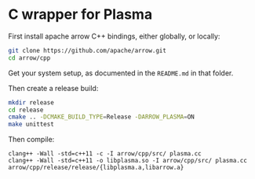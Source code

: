 # C wrapper for Plasma

First install apache arrow C++ bindings, either globally, or locally:


```bash
git clone https://github.com/apache/arrow.git
cd arrow/cpp
```

Get your system setup, as documented in the `README.md` in that folder.

Then create a release build:


```bash
mkdir release
cd release
cmake .. -DCMAKE_BUILD_TYPE=Release -DARROW_PLASMA=ON
make unittest
```

Then compile:

```fish-shell
clang++ -Wall -std=c++11 -c -I arrow/cpp/src/ plasma.cc
clang++ -Wall -std=c++11 -o libplasma.so -I arrow/cpp/src/ plasma.cc arrow/cpp/release/release/{libplasma.a,libarrow.a}
```
